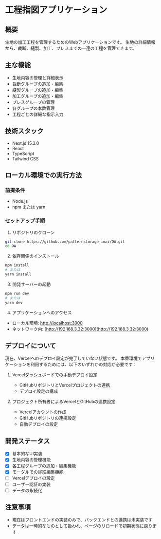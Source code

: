# 工程指図アプリケーション

## 概要
生地の加工工程を管理するためのWebアプリケーションです。
生地の詳細情報から、裁断、縫製、加工、プレスまでの一連の工程を管理できます。

## 主な機能
- 生地内容の管理と詳細表示
- 裁断グループの追加・編集
- 縫製グループの追加・編集
- 加工グループの追加・編集
- プレスグループの管理
- 各グループの本数管理
- 工程ごとの詳細な指示入力

## 技術スタック
- Next.js 15.3.0
- React
- TypeScript
- Tailwind CSS

## ローカル環境での実行方法

### 前提条件
- Node.js
- npm または yarn

### セットアップ手順
1. リポジトリのクローン
```bash
git clone https://github.com/patternstorage-imai/OA.git
cd OA
```

2. 依存関係のインストール
```bash
npm install
# または
yarn install
```

3. 開発サーバーの起動
```bash
npm run dev
# または
yarn dev
```

4. アプリケーションへのアクセス
- ローカル環境: [http://localhost:3000](http://localhost:3000)
- ネットワーク内: [http://192.168.3.32:3000](http://192.168.3.32:3000)

## デプロイについて
現在、Vercelへのデプロイ設定が完了していない状態です。
本番環境でアプリケーションを利用するためには、以下のいずれかの対応が必要です：

1. Vercelダッシュボードでの手動デプロイ設定
   - GitHubリポジトリとVercelプロジェクトの連携
   - デプロイ設定の構成

2. プロジェクト所有者によるVercelとGitHubの連携設定
   - Vercelアカウントの作成
   - GitHubリポジトリの連携設定
   - 自動デプロイの設定

## 開発ステータス
- [x] 基本的なUI実装
- [x] 生地内容の管理機能
- [x] 各工程グループの追加・編集機能
- [x] モーダルでの詳細編集機能
- [ ] Vercelデプロイの設定
- [ ] ユーザー認証の実装
- [ ] データの永続化

## 注意事項
- 現在はフロントエンドの実装のみで、バックエンドとの連携は未実装です
- データは一時的なものとして扱われ、ページのリロードで初期状態に戻ります
